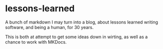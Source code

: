 # lessons-learned
A bunch of markdown I may turn into a blog, about lessons learned writing software, and being a human, for 30 years. 

This is both at attempt to get some ideas down in wirting, as well as a chance to work with MKDocs. 
